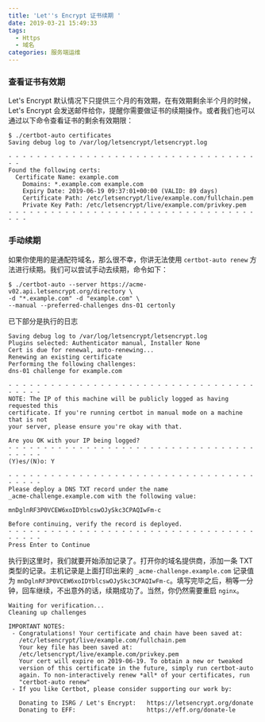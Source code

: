 ```yaml
---
title: 'Let''s Encrypt 证书续期 '
date: 2019-03-21 15:49:33
tags:
  - Https
  - 域名
categories: 服务端运维
---
```

### 查看证书有效期

Let's Encrypt 默认情况下只提供三个月的有效期，在有效期剩余半个月的时候，Let's Encrypt 会发送邮件给你，提醒你需要做证书的续期操作。或者我们也可以通过以下命令查看证书的剩余有效期限：

```shell
$ ./certbot-auto certificates
Saving debug log to /var/log/letsencrypt/letsencrypt.log

- - - - - - - - - - - - - - - - - - - - - - - - - - - - - - - - - - - - -
Found the following certs:
  Certificate Name: example.com
    Domains: *.example.com example.com
    Expiry Date: 2019-06-19 09:37:01+00:00 (VALID: 89 days)
    Certificate Path: /etc/letsencrypt/live/example.com/fullchain.pem
    Private Key Path: /etc/letsencrypt/live/example.com/privkey.pem
- - - - - - - - - - - - - - - - - - - - - - - - - - - - - - - - - - - - - -
```

<!-- more -->

### 手动续期

如果你使用的是通配符域名，那么很不幸，你讲无法使用 `certbot-auto renew` 方法进行续期。我们可以尝试手动去续期，命令如下：

```shell
$ ./certbot-auto --server https://acme-v02.api.letsencrypt.org/directory \
-d "*.example.com" -d "example.com" \
--manual --preferred-challenges dns-01 certonly
```

已下部分是执行的日志

```shell
Saving debug log to /var/log/letsencrypt/letsencrypt.log
Plugins selected: Authenticator manual, Installer None
Cert is due for renewal, auto-renewing...
Renewing an existing certificate
Performing the following challenges:
dns-01 challenge for example.com

- - - - - - - - - - - - - - - - - - - - - - - - - - - - - - - - - - - - - - - -
NOTE: The IP of this machine will be publicly logged as having requested this
certificate. If you're running certbot in manual mode on a machine that is not
your server, please ensure you're okay with that.

Are you OK with your IP being logged?
- - - - - - - - - - - - - - - - - - - - - - - - - - - - - - - - - - - - - - - -
(Y)es/(N)o: Y

- - - - - - - - - - - - - - - - - - - - - - - - - - - - - - - - - - - - - - - -
Please deploy a DNS TXT record under the name
_acme-challenge.example.com with the following value:

mnDglnRF3P0VCEW6xoIDYblcswOJySkc3CPAQIwFm-c

Before continuing, verify the record is deployed.
- - - - - - - - - - - - - - - - - - - - - - - - - - - - - - - - - - - - - - - -
Press Enter to Continue
```

执行到这里时，我们就要开始添加记录了。打开你的域名提供商，添加一条 TXT 类型的记录。主机记录是上面打印出来的 `_acme-challenge.example.com` 记录值为 `mnDglnRF3P0VCEW6xoIDYblcswOJySkc3CPAQIwFm-c`。填写完毕之后，稍等一分钟，回车继续，不出意外的话，续期成功了。当然，你仍然需要重启 `nginx`。

```shell
Waiting for verification...
Cleaning up challenges

IMPORTANT NOTES:
 - Congratulations! Your certificate and chain have been saved at:
   /etc/letsencrypt/live/example.com/fullchain.pem
   Your key file has been saved at:
   /etc/letsencrypt/live/example.com/privkey.pem
   Your cert will expire on 2019-06-19. To obtain a new or tweaked
   version of this certificate in the future, simply run certbot-auto
   again. To non-interactively renew *all* of your certificates, run
   "certbot-auto renew"
 - If you like Certbot, please consider supporting our work by:

   Donating to ISRG / Let's Encrypt:   https://letsencrypt.org/donate
   Donating to EFF:                    https://eff.org/donate-le
```
